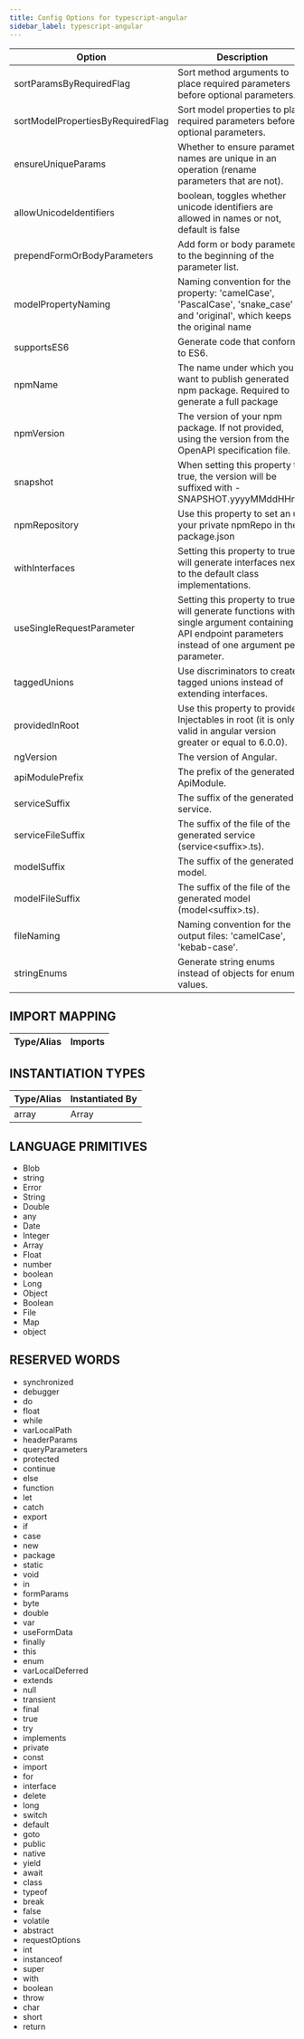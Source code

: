 ```yaml
---
title: Config Options for typescript-angular
sidebar_label: typescript-angular
---
```


| Option | Description | Values | Default |
| ------ | ----------- | ------ | ------- |
|sortParamsByRequiredFlag|Sort method arguments to place required parameters before optional parameters.| |true|
|sortModelPropertiesByRequiredFlag|Sort model properties to place required parameters before optional parameters.| |true|
|ensureUniqueParams|Whether to ensure parameter names are unique in an operation (rename parameters that are not).| |true|
|allowUnicodeIdentifiers|boolean, toggles whether unicode identifiers are allowed in names or not, default is false| |false|
|prependFormOrBodyParameters|Add form or body parameters to the beginning of the parameter list.| |false|
|modelPropertyNaming|Naming convention for the property: 'camelCase', 'PascalCase', 'snake_case' and 'original', which keeps the original name| |camelCase|
|supportsES6|Generate code that conforms to ES6.| |false|
|npmName|The name under which you want to publish generated npm package. Required to generate a full package| |null|
|npmVersion|The version of your npm package. If not provided, using the version from the OpenAPI specification file.| |1.0.0|
|snapshot|When setting this property to true, the version will be suffixed with -SNAPSHOT.yyyyMMddHHmm| |false|
|npmRepository|Use this property to set an url your private npmRepo in the package.json| |null|
|withInterfaces|Setting this property to true will generate interfaces next to the default class implementations.| |false|
|useSingleRequestParameter|Setting this property to true will generate functions with a single argument containing all API endpoint parameters instead of one argument per parameter.| |false|
|taggedUnions|Use discriminators to create tagged unions instead of extending interfaces.| |false|
|providedInRoot|Use this property to provide Injectables in root (it is only valid in angular version greater or equal to 6.0.0).| |false|
|ngVersion|The version of Angular.| |8.0.0|
|apiModulePrefix|The prefix of the generated ApiModule.| |null|
|serviceSuffix|The suffix of the generated service.| |Service|
|serviceFileSuffix|The suffix of the file of the generated service (service&lt;suffix&gt;.ts).| |.service|
|modelSuffix|The suffix of the generated model.| |null|
|modelFileSuffix|The suffix of the file of the generated model (model&lt;suffix&gt;.ts).| |null|
|fileNaming|Naming convention for the output files: 'camelCase', 'kebab-case'.| |camelCase|
|stringEnums|Generate string enums instead of objects for enum values.| |false|

## IMPORT MAPPING

| Type/Alias | Imports |
| ---------- | ------- |


## INSTANTIATION TYPES

| Type/Alias | Instantiated By |
| ---------- | --------------- |
|array|Array|


## LANGUAGE PRIMITIVES

<ul data-columns="2" style="list-style-type: disc;-webkit-columns:2;-moz-columns:2;columns:2;-moz-column-fill:auto;column-fill:auto"><li>Blob</li>
<li>string</li>
<li>Error</li>
<li>String</li>
<li>Double</li>
<li>any</li>
<li>Date</li>
<li>Integer</li>
<li>Array</li>
<li>Float</li>
<li>number</li>
<li>boolean</li>
<li>Long</li>
<li>Object</li>
<li>Boolean</li>
<li>File</li>
<li>Map</li>
<li>object</li>
</ul>

## RESERVED WORDS

<ul data-columns="2" style="list-style-type: disc;-webkit-columns:2;-moz-columns:2;columns:2;-moz-column-fill:auto;column-fill:auto"><li>synchronized</li>
<li>debugger</li>
<li>do</li>
<li>float</li>
<li>while</li>
<li>varLocalPath</li>
<li>headerParams</li>
<li>queryParameters</li>
<li>protected</li>
<li>continue</li>
<li>else</li>
<li>function</li>
<li>let</li>
<li>catch</li>
<li>export</li>
<li>if</li>
<li>case</li>
<li>new</li>
<li>package</li>
<li>static</li>
<li>void</li>
<li>in</li>
<li>formParams</li>
<li>byte</li>
<li>double</li>
<li>var</li>
<li>useFormData</li>
<li>finally</li>
<li>this</li>
<li>enum</li>
<li>varLocalDeferred</li>
<li>extends</li>
<li>null</li>
<li>transient</li>
<li>final</li>
<li>true</li>
<li>try</li>
<li>implements</li>
<li>private</li>
<li>const</li>
<li>import</li>
<li>for</li>
<li>interface</li>
<li>delete</li>
<li>long</li>
<li>switch</li>
<li>default</li>
<li>goto</li>
<li>public</li>
<li>native</li>
<li>yield</li>
<li>await</li>
<li>class</li>
<li>typeof</li>
<li>break</li>
<li>false</li>
<li>volatile</li>
<li>abstract</li>
<li>requestOptions</li>
<li>int</li>
<li>instanceof</li>
<li>super</li>
<li>with</li>
<li>boolean</li>
<li>throw</li>
<li>char</li>
<li>short</li>
<li>return</li>
</ul>
